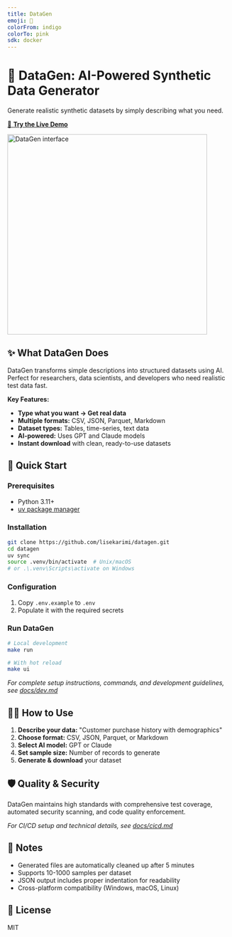 ```yaml
---
title: DataGen
emoji: 🧬
colorFrom: indigo
colorTo: pink
sdk: docker
---
```


# 🧬 DataGen: AI-Powered Synthetic Data Generator

Generate realistic synthetic datasets by simply describing what you need.

[🚀 **Try the Live Demo**](https://huggingface.co/spaces/lisekarimi/snapr) 

<img src="https://gitlab.com/lisekarimi/datagen/-/raw/main/assets/screenshot.png" alt="DataGen interface" width="450">

## ✨ What DataGen Does

DataGen transforms simple descriptions into structured datasets using AI. Perfect for researchers, data scientists, and developers who need realistic test data fast.

**Key Features:**
- **Type what you want → Get real data**
- **Multiple formats:** CSV, JSON, Parquet, Markdown
- **Dataset types:** Tables, time-series, text data
- **AI-powered:** Uses GPT and Claude models
- **Instant download** with clean, ready-to-use datasets

## 🚀 Quick Start

### Prerequisites
- Python 3.11+
- [uv package manager](https://docs.astral.sh/uv/getting-started/installation/)

### Installation
```bash
git clone https://github.com/lisekarimi/datagen.git
cd datagen
uv sync
source .venv/bin/activate  # Unix/macOS
# or .\.venv\Scripts\activate on Windows
```

### Configuration
1. Copy `.env.example` to `.env`
2. Populate it with the required secrets

### Run DataGen
```bash
# Local development
make run

# With hot reload
make ui
```

*For complete setup instructions, commands, and development guidelines, see [docs/dev.md](https://gitlab.com/lisekarimi/datagen/-/blob/main/docs/dev.md)*

## 🧑‍💻 How to Use

1. **Describe your data:** "Customer purchase history with demographics"
2. **Choose format:** CSV, JSON, Parquet, or Markdown  
3. **Select AI model:** GPT or Claude
4. **Set sample size:** Number of records to generate
5. **Generate & download** your dataset 

## 🛡️ Quality & Security

DataGen maintains high standards with comprehensive test coverage, automated security scanning, and code quality enforcement.

*For CI/CD setup and technical details, see [docs/cicd.md](https://gitlab.com/lisekarimi/datagen/-/blob/main/docs/cicd.md)*

## 📝 Notes
- Generated files are automatically cleaned up after 5 minutes
- Supports 10-1000 samples per dataset
- JSON output includes proper indentation for readability
- Cross-platform compatibility (Windows, macOS, Linux)


## 📄 License

MIT